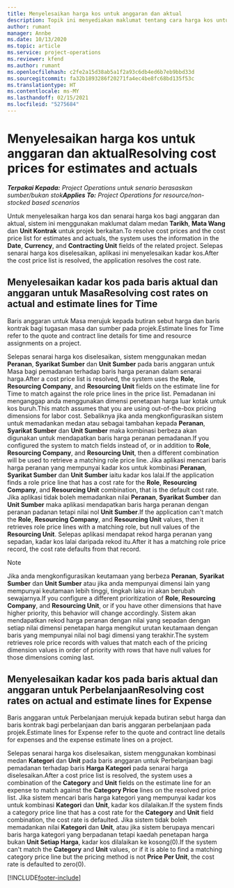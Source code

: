 ```yaml
---
title: Menyelesaikan harga kos untuk anggaran dan aktual
description: Topik ini menyediakan maklumat tentang cara harga kos untuk anggaran dan aktual diselesaikan.
author: rumant
manager: Annbe
ms.date: 10/13/2020
ms.topic: article
ms.service: project-operations
ms.reviewer: kfend
ms.author: rumant
ms.openlocfilehash: c2fe2a15d38ab5a1f2a93c6db4ed6b7eb9bbd33d
ms.sourcegitcommit: fa32b1893286f20271fa4ec4be8fc68bd135f53c
ms.translationtype: HT
ms.contentlocale: ms-MY
ms.lasthandoff: 02/15/2021
ms.locfileid: "5275684"
---
```

# <a name="resolving-cost-prices-for-estimates-and-actuals"></a><span data-ttu-id="7397f-103">Menyelesaikan harga kos untuk anggaran dan aktual</span><span class="sxs-lookup"><span data-stu-id="7397f-103">Resolving cost prices for estimates and actuals</span></span>

<span data-ttu-id="7397f-104">_**Terpakai Kepada:** Project Operations untuk senario berasaskan sumber/bukan stok_</span><span class="sxs-lookup"><span data-stu-id="7397f-104">_**Applies To:** Project Operations for resource/non-stocked based scenarios_</span></span>

<span data-ttu-id="7397f-105">Untuk menyelesaikan harga kos dan senarai harga kos bagi anggaran dan aktual, sistem ini menggunakan maklumat dalam medan **Tarikh**, **Mata Wang** dan **Unit Kontrak** untuk projek berkaitan.</span><span class="sxs-lookup"><span data-stu-id="7397f-105">To resolve cost prices and the cost price list for estimates and actuals, the system uses the information in the **Date**, **Currency**, and **Contracting Unit** fields of the related project.</span></span> <span data-ttu-id="7397f-106">Selepas senarai harga kos diselesaikan, aplikasi ini menyelesaikan kadar kos.</span><span class="sxs-lookup"><span data-stu-id="7397f-106">After the cost price list is resolved, the application resolves the cost rate.</span></span>

## <a name="resolving-cost-rates-on-actual-and-estimate-lines-for-time"></a><span data-ttu-id="7397f-107">Menyelesaikan kadar kos pada baris aktual dan anggaran untuk Masa</span><span class="sxs-lookup"><span data-stu-id="7397f-107">Resolving cost rates on actual and estimate lines for Time</span></span>

<span data-ttu-id="7397f-108">Baris anggaran untuk Masa merujuk kepada butiran sebut harga dan baris kontrak bagi tugasan masa dan sumber pada projek.</span><span class="sxs-lookup"><span data-stu-id="7397f-108">Estimate lines for Time refer to the quote and contract line details for time and resource assignments on a project.</span></span>

<span data-ttu-id="7397f-109">Selepas senarai harga kos diselesaikan, sistem menggunakan medan **Peranan**, **Syarikat Sumber** dan **Unit Sumber** pada baris anggaran untuk Masa bagi pemadanan terhadap baris harga peranan dalam senarai harga.</span><span class="sxs-lookup"><span data-stu-id="7397f-109">After a cost price list is resolved, the system uses the **Role**, **Resourcing Company**, and **Resourcing Unit** fields on the estimate line for Time to match against the role price lines in the price list.</span></span> <span data-ttu-id="7397f-110">Pemadanan ini menganggap anda menggunakan dimensi penetapan harga luar kotak untuk kos buruh.</span><span class="sxs-lookup"><span data-stu-id="7397f-110">This match assumes that you are using out-of-the-box pricing dimensions for labor cost.</span></span> <span data-ttu-id="7397f-111">Sebaliknya jika anda mengkonfigurasikan sistem untuk memadankan medan atau sebagai tambahan kepada **Peranan**, **Syarikat Sumber** dan **Unit Sumber** maka kombinasi berbeza akan digunakan untuk mendapatkan baris harga peranan pemadanan.</span><span class="sxs-lookup"><span data-stu-id="7397f-111">If you configured the system to match fields instead of, or in addition to **Role**, **Resourcing Company**, and **Resourcing Unit**, then a different combination will be used to retrieve a matching role price line.</span></span> <span data-ttu-id="7397f-112">Jika aplikasi mencari baris harga peranan yang mempunyai kadar kos untuk kombinasi **Peranan**, **Syarikat Sumber** dan **Unit Sumber** iaitu kadar kos lalai.</span><span class="sxs-lookup"><span data-stu-id="7397f-112">If the application finds a role price line that has a cost rate for the **Role**, **Resourcing Company**, and **Resourcing Unit** combination, that is the default cost rate.</span></span> <span data-ttu-id="7397f-113">Jika aplikasi tidak boleh memadankan nilai **Peranan**, **Syarikat Sumber** dan **Unit Sumber** maka aplikasi mendapatkan baris harga peranan dengan peranan padanan tetapi nilai nol **Unit Sumber**.</span><span class="sxs-lookup"><span data-stu-id="7397f-113">If the application can't match the **Role**, **Resourcing Company**, and **Resourcing Unit** values, then it retrieves role price lines with a matching role, but null values of the **Resourcing Unit**.</span></span> <span data-ttu-id="7397f-114">Selepas aplikasi mendapat rekod harga peranan yang sepadan, kadar kos lalai daripada rekod itu.</span><span class="sxs-lookup"><span data-stu-id="7397f-114">After it has a matching role price record, the cost rate defaults from that record.</span></span> 

> [!NOTE]
> <span data-ttu-id="7397f-115">Jika anda mengkonfigurasikan keutamaan yang berbeza **Peranan**, **Syarikat Sumber** dan **Unit Sumber** atau jika anda mempunyai dimensi lain yang mempunyai keutamaan lebih tinggi, tingkah laku ini akan berubah sewajarnya.</span><span class="sxs-lookup"><span data-stu-id="7397f-115">If you configure a different prioritization of **Role**, **Resourcing Company**, and **Resourcing Unit**, or if you have other dimensions that have higher priority, this behavior will change accordingly.</span></span> <span data-ttu-id="7397f-116">Sistem akan mendapatkan rekod harga peranan dengan nilai yang sepadan dengan setiap nilai dimensi penetapan harga mengikut urutan keutamaan dengan baris yang mempunyai nilai nol bagi dimensi yang terakhir.</span><span class="sxs-lookup"><span data-stu-id="7397f-116">The system retrieves role price records with values that match each of the pricing dimension values in order of priority with rows that have null values for those dimensions coming last.</span></span>

## <a name="resolving-cost-rates-on-actual-and-estimate-lines-for-expense"></a><span data-ttu-id="7397f-117">Menyelesaikan kadar kos pada baris aktual dan anggaran untuk Perbelanjaan</span><span class="sxs-lookup"><span data-stu-id="7397f-117">Resolving cost rates on actual and estimate lines for Expense</span></span>

<span data-ttu-id="7397f-118">Baris anggaran untuk Perbelanjaan merujuk kepada butiran sebut harga dan baris kontrak bagi perbelanjaan dan baris anggaran perbelanjaan pada projek.</span><span class="sxs-lookup"><span data-stu-id="7397f-118">Estimate lines for Expense refer to the quote and contract line details for expenses and the expense estimate lines on a project.</span></span>

<span data-ttu-id="7397f-119">Selepas senarai harga kos diselesaikan, sistem menggunakan kombinasi medan **Kategori** dan **Unit** pada baris anggaran untuk Perbelanjaan bagi pemadanan terhadap baris **Harga Kategori** pada senarai harga diselesaikan.</span><span class="sxs-lookup"><span data-stu-id="7397f-119">After a cost price list is resolved, the system uses a combination of the **Category** and **Unit** fields on the estimate line for an expense to match against the **Category Price** lines on the resolved price list.</span></span> <span data-ttu-id="7397f-120">Jika sistem mencari baris harga kategori yang mempunyai kadar kos untuk kombinasi **Kategori** dan **Unit**, kadar kos dilalaikan.</span><span class="sxs-lookup"><span data-stu-id="7397f-120">If the system finds a category price line that has a cost rate for the **Category** and **Unit** field combination, the cost rate is defaulted.</span></span> <span data-ttu-id="7397f-121">Jika sistem tidak boleh memadankan nilai **Kategori** dan **Unit**, atau jika sistem berupaya mencari baris harga kategori yang berpadanan tetapi kaedah penetapan harga bukan **Unit Setiap Harga**, kadar kos dilalaikan ke kosong(0).</span><span class="sxs-lookup"><span data-stu-id="7397f-121">If the system can't match the **Category** and **Unit** values, or if it is able to find a matching category price line but the pricing method is not **Price Per Unit**, the cost rate is defaulted to zero(0).</span></span>


[!INCLUDE[footer-include](../includes/footer-banner.md)]